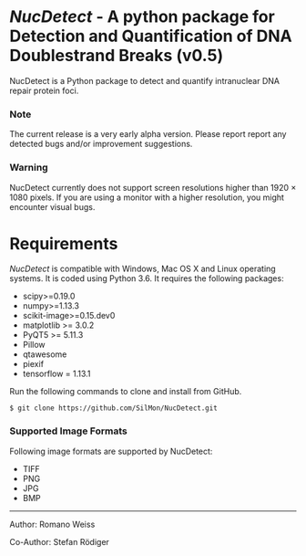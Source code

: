 # *NucDetect* - A python package for Detection and Quantification of DNA Doublestrand Breaks (v0.5)

NucDetect is a Python package to detect and quantify intranuclear DNA repair protein foci.

### Note
The current release is a very early alpha version. Please report report any detected bugs and/or improvement suggestions.

### Warning
NucDetect currently does not support screen resolutions higher than 1920 × 1080 pixels. If you are using a monitor with a higher resolution, you might encounter visual bugs.

Requirements
============

*NucDetect* is compatible with Windows, Mac OS X and Linux operating systems. It is coded using Python 3.6. It requires the following packages:

* scipy>=0.19.0
* numpy>=1.13.3
* scikit-image>=0.15.dev0
* matplotlib >= 3.0.2
* PyQT5 >= 5.11.3
* Pillow
* qtawesome
* piexif
* tensorflow = 1.13.1

Run the following commands to clone and install from GitHub.

```console
$ git clone https://github.com/SilMon/NucDetect.git
```
### Supported Image Formats
Following image formats are supported by NucDetect:
* TIFF
* PNG
* JPG
* BMP
___

Author: Romano Weiss

Co-Author: Stefan Rödiger
